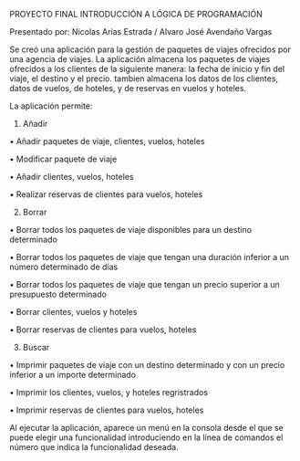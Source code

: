 PROYECTO FINAL INTRODUCCIÓN A LÓGICA DE PROGRAMACIÓN

Presentado por: Nicolas Arias Estrada / Alvaro José Avendaño Vargas

Se creó una aplicación para la gestión de paquetes de viajes ofrecidos por una agencia de viajes. La aplicación almacena los paquetes de viajes ofrecidos a los clientes de la siguiente manera: la fecha de inicio y fin del viaje, el destino y el precio. tambien almacena los datos de los clientes, datos de vuelos, de hoteles, y de reservas en vuelos y hoteles.

La aplicación permite:

1. Añadir

• Añadir paquetes de viaje, clientes, vuelos, hoteles

• Modificar paquete de viaje

• Añadir clientes, vuelos, hoteles

• Realizar reservas de clientes para vuelos, hoteles

2. Borrar

• Borrar todos los paquetes de viaje disponibles para un destino determinado

• Borrar todos los paquetes de viaje que tengan una duración inferior a un número determinado de días

• Borrar todos los paquetes de viaje que tengan un precio superior a un presupuesto determinado

• Borrar clientes, vuelos y hoteles

• Borrar reservas de clientes para vuelos, hoteles

3. Buscar

• Imprimir paquetes de viaje con un destino determinado y con un precio inferior a un importe determinado

• Imprimir los clientes, vuelos, y hoteles regristrados

• Imprimir reservas de clientes para vuelos, hoteles

Al ejecutar la aplicación, aparece un menú en la consola desde el que se puede elegir una funcionalidad introduciendo en la línea de comandos el número que indica la funcionalidad deseada.